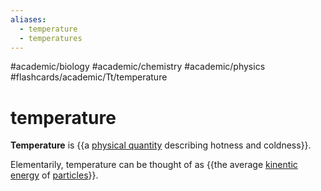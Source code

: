 ```yaml
---
aliases:
  - temperature
  - temperatures
---
```


#academic/biology #academic/chemistry #academic/physics #flashcards/academic/Tt/temperature

# temperature

__Temperature__ is {{a [physical quantity](physical%20quantity.md) describing hotness and coldness}}. <!--SR:!2023-05-11,3,250-->

Elementarily, temperature can be thought of as {{the average [kinentic energy](kinentic%20energy.md) of [particles](particle.md)}}. <!--SR:!2023-05-11,3,250-->
